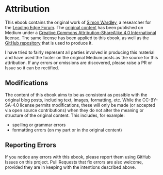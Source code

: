 # Attribution

This ebook contains the original work of [Simon Wardley](https://medium.com/@swardley), a researcher for the [Leading Edge Forum](https://leadingedgeforum.com/). The [original content](https://medium.com/wardleymaps) has been published on Medium under a [Creative Commons Attribution-ShareAlike 4.0 International](https://creativecommons.org/licenses/by-sa/4.0/) license. The same license has been applied to this ebook, as well as the [GitHub repository](https://github.com/stuartgunter/wardley-maps) that is used to produce it.

I have tried to fairly represent all parties involved in producing this material and have used the footer on the original Medium posts as the source for this attribution. If any errors or omissions are discovered, please raise a PR or Issue so it can be rectified.

## Modifications

The content of this ebook aims to be as consistent as possible with the original blog posts, including text, images, formatting, etc. While the CC-BY-SA-4.0 license permits modifications, these will only be made (or accepted via open source contributions) when they do not alter the meaning or structure of the original content. This includes, for example:

* spelling or grammar errors
* formatting errors (on my part or in the original content)

## Reporting Errors

If you notice any errors with this ebook, please report them using GitHub Issues on this project. Pull Requests that fix errors are also welcome, provided they are in keeping with the intentions described above.
